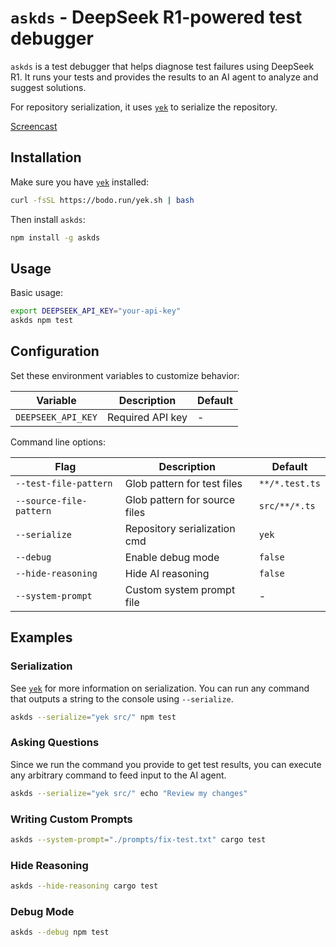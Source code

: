 # `askds` - DeepSeek R1-powered test debugger

`askds` is a test debugger that helps diagnose test failures using DeepSeek R1. It runs your tests and provides the results to an AI agent to analyze and suggest solutions.

For repository serialization, it uses [`yek`](https://github.com/bodo-run/yek) to serialize the repository.

[Screencast](https://github.com/user-attachments/assets/477e92e2-6701-4138-8ffb-c910ef61571e)

## Installation

Make sure you have [`yek`](https://github.com/bodo-run/yek) installed:

```bash
curl -fsSL https://bodo.run/yek.sh | bash
```

Then install `askds`:

```bash
npm install -g askds
```

## Usage

Basic usage:

```bash
export DEEPSEEK_API_KEY="your-api-key"
askds npm test
```

## Configuration

Set these environment variables to customize behavior:

| Variable           | Description      | Default |
| ------------------ | ---------------- | ------- |
| `DEEPSEEK_API_KEY` | Required API key | -       |

Command line options:

| Flag                    | Description                   | Default        |
| ----------------------- | ----------------------------- | -------------- |
| `--test-file-pattern`   | Glob pattern for test files   | `**/*.test.ts` |
| `--source-file-pattern` | Glob pattern for source files | `src/**/*.ts`  |
| `--serialize`           | Repository serialization cmd  | `yek`          |
| `--debug`               | Enable debug mode             | `false`        |
| `--hide-reasoning`      | Hide AI reasoning             | `false`        |
| `--system-prompt`       | Custom system prompt file     | -              |

## Examples

### Serialization

See [`yek`](https://github.com/bodo-run/yek) for more information on serialization. You can run any command that outputs a string to the console using `--serialize`.

```bash
askds --serialize="yek src/" npm test
```

### Asking Questions

Since we run the command you provide to get test results, you can execute any arbitrary command to feed input to the AI agent.

```bash
askds --serialize="yek src/" echo "Review my changes"
```

### Writing Custom Prompts

```bash
askds --system-prompt="./prompts/fix-test.txt" cargo test
```

### Hide Reasoning

```bash
askds --hide-reasoning cargo test
```

### Debug Mode

```bash
askds --debug npm test
```
